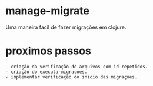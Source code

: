 # manage-migrate

Uma maneira facil de fazer migrações em clojure.

# proximos passos
    - criação da verificação de arquivos com id repetidos.
    - criação do executa-migracoes.
    - implementar verificação do inicio das migrações.
